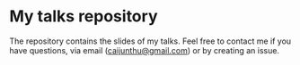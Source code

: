 # My talks repository

The repository contains the slides of my talks. Feel free to contact me if you have questions, via email (caijunthu@gmail.com) or by creating an issue.